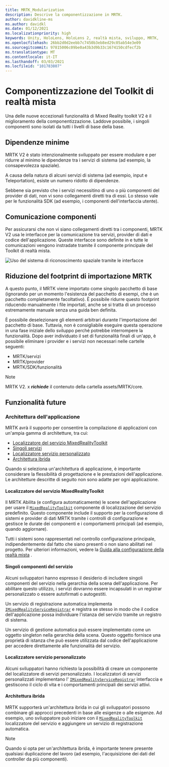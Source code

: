 ```yaml
---
title: MRTK_Modularization
description: Descrive la componentizzazione in MRTK.
author: davidkline-ms
ms.author: davidkl
ms.date: 01/12/2021
ms.localizationpriority: high
keywords: Unity, HoloLens, HoloLens 2, realtà mista, sviluppo, MRTK,
ms.openlocfilehash: 26bb2d0d2eebb7c7450b3eb8ed29c05ab54e3e09
ms.sourcegitcommit: 97815006c09be0a43b3d9b33c1674150cdfecf2b
ms.translationtype: MT
ms.contentlocale: it-IT
ms.lasthandoff: 03/03/2021
ms.locfileid: "101783807"
---
```

# <a name="mixed-reality-toolkit-componentization"></a>Componentizzazione del Toolkit di realtà mista

Una delle nuove eccezionali funzionalità di Mixed Reality toolkit V2 è il miglioramento della componentizzazione. Laddove possibile, i singoli componenti sono isolati da tutti i livelli di base della base.

## <a name="minimized-dependencies"></a>Dipendenze minime

MRTK V2 è stato intenzionalmente sviluppato per essere modulare e per ridurre al minimo le dipendenze tra i servizi di sistema (ad esempio, la consapevolezza spaziale).

A causa della natura di alcuni servizi di sistema (ad esempio, input e Teleportation), esiste un numero ridotto di dipendenze.

Sebbene sia previsto che i servizi necessitino di uno o più componenti del provider di dati, non vi sono collegamenti diretti tra di essi. Lo stesso vale per le funzionalità SDK (ad esempio, i componenti dell'interfaccia utente).

## <a name="component-communication"></a>Comunicazione componenti

Per assicurarsi che non vi siano collegamenti diretti tra i componenti, MRTK V2 usa le interfacce per la comunicazione tra servizi, provider di dati e codice dell'applicazione. Queste interfacce sono definite in e tutte le comunicazioni vengono instradate tramite il componente principale del Toolkit di realtà mista.

![Uso del sistema di riconoscimento spaziale tramite le interfacce](../features/images/packaging/AccessingViaInterfaces.png)

## <a name="minimizing-mrtk-import-footprint"></a>Riduzione del footprint di importazione MRTK

A questo punto, il MRTK viene importato come singolo pacchetto di base (ignorando per un momento l'esistenza del pacchetto di esempi, che è un pacchetto completamente facoltativo). È possibile ridurre questo footprint riducendo manualmente i file importati, anche se si tratta di un processo estremamente manuale senza una guida ben definita.

È possibile deselezionare gli elementi arbitrari durante l'importazione del pacchetto di base. Tuttavia, non è consigliabile eseguire questa operazione in una fase iniziale dello sviluppo perché potrebbe interrompere la funzionalità. Dopo aver individuato il set di funzionalità finali di un'app, è possibile eliminare i provider e i servizi non necessari nelle cartelle seguenti:

- MRTK/servizi
- MRTK/provider
- MRTK/SDK/funzionalità

> [!NOTE]
> MRTK V2. x **_richiede_** il contenuto della cartella assets/MRTK/core.

## <a name="upcoming-features"></a>Funzionalità future

### <a name="application-architecture"></a>Architettura dell'applicazione

MRTK avrà il supporto per consentire la compilazione di applicazioni con un'ampia gamma di architetture, tra cui:

- [Localizzatore del servizio MixedRealityToolkit](#mixedrealitytoolkit-service-locator)
- [Singoli servizi](#individual-service-components)
- [Localizzatore servizio personalizzato](#custom-service-locator)
- [Architettura ibrida](#hybrid-architecture)

Quando si seleziona un'architettura di applicazione, è importante considerare la flessibilità di progettazione e le prestazioni dell'applicazione. Le architetture descritte di seguito non sono adatte per ogni applicazione.

#### <a name="mixedrealitytoolkit-service-locator"></a>Localizzatore del servizio MixedRealityToolkit

Il MRTK Abilita (e configura automaticamente) le scene dell'applicazione per usare il [`MixedRealityToolkit`](xref:Microsoft.MixedReality.Toolkit.MixedRealityToolkit) componente di localizzazione del servizio predefinito. Questo componente include il supporto per la configurazione di sistemi e provider di dati MRTK tramite i controlli di configurazione e gestisce le durate dei componenti e i comportamenti principali (ad esempio, quando aggiornare).

Tutti i sistemi sono rappresentati nel controllo configurazione principale, indipendentemente dal fatto che siano presenti o non siano abilitati nel progetto. Per ulteriori informazioni, vedere la [Guida alla configurazione della realtà mista](../configuration/MixedRealityConfigurationGuide.md) .

#### <a name="individual-service-components"></a>Singoli componenti del servizio

Alcuni sviluppatori hanno espresso il desiderio di includere singoli componenti del servizio nella gerarchia della scena dell'applicazione. Per abilitare questo utilizzo, i servizi dovranno essere incapsulati in un registrar personalizzato o essere autofirmati o autogestiti.

Un servizio di registrazione automatica implementa [`IMixedRealityServiceRegistrar`](xref:Microsoft.MixedReality.Toolkit.IMixedRealityServiceRegistrar) e registra se stesso in modo che il codice dell'applicazione possa individuare l'istanza del servizio tramite un registro di sistema.

Un servizio di gestione automatica può essere implementato come un oggetto singleton nella gerarchia della scena. Questo oggetto fornisce una proprietà di istanza che può essere utilizzata dal codice dell'applicazione per accedere direttamente alle funzionalità del servizio.

#### <a name="custom-service-locator"></a>Localizzatore servizio personalizzato

Alcuni sviluppatori hanno richiesto la possibilità di creare un componente del localizzatore di servizi personalizzato. I localizzatori di servizi personalizzati implementano l' [`IMixedRealityServiceRegistrar`](xref:Microsoft.MixedReality.Toolkit.IMixedRealityServiceRegistrar) interfaccia e gestiscono il ciclo di vita e i comportamenti principali dei servizi attivi.

#### <a name="hybrid-architecture"></a>Architettura ibrida

MRTK supporterà un'architettura ibrida in cui gli sviluppatori possono combinare gli approcci precedenti in base alle esigenze o alle esigenze. Ad esempio, uno sviluppatore può iniziare con il [`MixedRealityToolkit`](xref:Microsoft.MixedReality.Toolkit.MixedRealityToolkit) localizzatore del servizio e aggiungere un servizio di registrazione automatica.

> [!NOTE]
> Quando si opta per un'architettura ibrida, è importante tenere presente qualsiasi duplicazione del lavoro (ad esempio, l'acquisizione dei dati del controller da più componenti).
